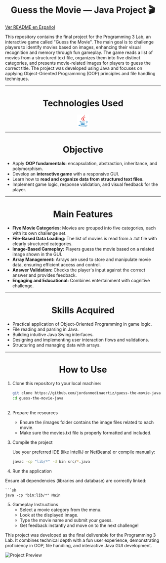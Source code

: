 <h1 align="center">Guess the Movie — Java Project 🎬</h1>
<p align="left">
  <a href="README_ES.md" target="_blank">
    Ver README en Español
  </a>
</p>

<p>This repository contains the final project for the Programming 3 Lab, an interactive game called "Guess the Movie". The main goal is to challenge players to identify movies based on images, enhancing their visual recognition and memory through fun gameplay. The game reads a list of movies from a structured text file, organizes them into five distinct categories, and presents movie-related images for players to guess the correct title. The project was developed using Java and focuses on applying Object-Oriented Programming (OOP) principles and file handling techniques.</p>
<hr>

<h1 align="center">Technologies Used</h1>
<div align="center">
  <img src="https://github.com/devicons/devicon/blob/master/icons/java/java-original.svg" alt="Java" title="Jva" width="40px">
</div>
<hr>

<h1 align="center">Objective</h1>
<ul>
  <li>Apply <b>OOP fundamentals:</b> encapsulation, abstraction, inheritance, and polymorphism.</li>
  <li>Develop an <b>interactive game</b> with a responsive GUI.</li>
  <li>Learn how to <b>read and organize data from structured text files.</b></li>
  <li>Implement game logic, response validation, and visual feedback for the player.</li>
</ul>
<hr>

<h1 align="center">Main Features</h1>
<ul>
  <li><b>Five Movie Categories:</b> Movies are grouped into five categories, each with its own challenge set.</li>
  <li><b>File-Based Data Loading:</b> The list of movies is read from a .txt file with clearly structured categories.</li>
  <li><b>Image-Based Gameplay:</b> Players guess the movie based on a related image shown in the GUI.</li>
  <li><b>Array Management:</b> Arrays are used to store and manipulate movie data, ensuring efficient access and control.</li>
  <li><b>Answer Validation:</b> Checks the player's input against the correct answer and provides feedback.</li>
  <li><b>Engaging and Educational:</b> Combines entertainment with cognitive challenge.</li>
</ul>
<hr>

<h1 align="center">Skills Acquired</h1>
<ul>
  <li>Practical application of Object-Oriented Programming in game logic.</li>
  <li>File reading and parsing in Java.</li>
  <li>Building intuitive Java Swing interfaces.</li>
  <li>Designing and implementing user interaction flows and validations.</li>
  <li>Structuring and managing data with arrays.</li>
</ul>
<hr>

<h1 align="center">How to Use</h1>

1. Clone this repository to your local machine:
   ```sh
   git clone https://github.com/jordanmedinaortiz/guess-the-movie-java.git
   cd guess-the-movie-java
  
2. Prepare the resources
   <ul>
     <li>Ensure the /images folder contains the image files related to each movie.</li>
     <li>Make sure the movies.txt file is properly formatted and included.</li>
   </ul>

3. Compile the project
   <p>Use your preferred IDE (like IntelliJ or NetBeans) or compile manually:</p>
   
   ```sh
   javac -cp "lib/*" -d bin src/*.java

4. Run the application
  <p>Ensure all dependencies (libraries and database) are correctly linked:</p>
   
    ```sh
    java -cp "bin:lib/*" Main

5. Gameplay Instructions
   <ul>
     <li>Select a movie category from the menu.</li>
     <li>Look at the displayed image.</li>
     <li>Type the movie name and submit your guess.</li>
     <li>Get feedback instantly and move on to the next challenge!</li>
   </ul>

<p>This project was developed as the final deliverable for the Programming 3 Lab. It combines technical depth with a fun user experience, demonstrating proficiency in OOP, file handling, and interactive Java GUI development.</p>
<img src="guess-the-movie-java.png" alt="Project Preview" title="Guess The Movie Java" />
